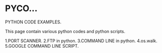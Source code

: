 # PYCO...

PYTHON CODE EXAMPLES.

This page contain various python codes and python scripts.

1.PORT SCANNER.
2.FTP in python.
3.COMMAND LINE in python.
4.os.walk.
5.GOOGLE COMMAND LINE SCRIPT.

